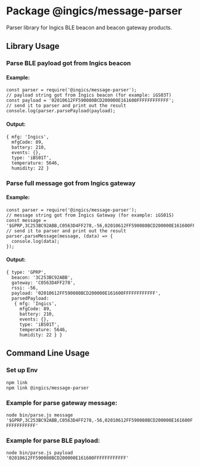 # Package @ingics/message-parser

Parser library for Ingics BLE beacon and beacon gateway products.

## Library Usage

### Parse BLE payload got from Ingics beacon

#### Example:
```
const parser = require('@ingics/message-parser');
// payload string got from Ingics beacon (for example: iGS03T)
const payload = '02010612FF590080BCD200000E161600FFFFFFFFFFFF';
// send it to parser and print out the result
console.log(parser.parsePayload(payload);
```

#### Output:
```
{ mfg: 'Ingics',
  mfgCode: 89,
  battery: 210,
  events: {},
  type: 'iBS01T',
  temperature: 5646,
  humidity: 22 }
```

### Parse full message got from Ingics gateway

#### Example:
```
const parser = require('@ingics/message-parser');
// message string got from Ingics Gateway (for example: iGS01S)
const message = '$GPRP,3C253BC92ABB,C0563D4FF278,-56,02010612FF590080BCD200000E161600FFFFFFFFFFFF';
// send it to parser and print out the result
parser.parseMessage(message, (data) => {
  console.log(data);
});
```

#### Output:
```
{ type: 'GPRP',
  beacon: '3C253BC92ABB',
  gateway: 'C0563D4FF278',
  rssi: -56,
  payload: '02010612FF590080BCD200000E161600FFFFFFFFFFFF',
  parsedPayload:
   { mfg: 'Ingics',
     mfgCode: 89,
     battery: 210,
     events: {},
     type: 'iBS01T',
     temperature: 5646,
     humidity: 22 } }
```

## Command Line Usage

### Set up Env
```
npm link
npm link @ingics/message-parser
```

### Example for parse gateway message:
`node bin/parse.js message '$GPRP,3C253BC92ABB,C0563D4FF278,-56,02010612FF590080BCD200000E161600FFFFFFFFFFFF'`

### Example for parse BLE payload:
`node bin/parse.js payload '02010612FF590080BCD200000E161600FFFFFFFFFFFF'`
